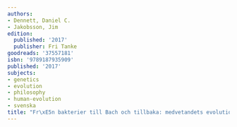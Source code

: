 ```yaml
---
authors:
- Dennett, Daniel C.
- Jakobsson, Jim
edition:
  published: '2017'
  publisher: Fri Tanke
goodreads: '37557181'
isbn: '9789187935909'
published: '2017'
subjects:
- genetics
- evolution
- philosophy
- human-evolution
- svenska
title: "Fr\xE5n bakterier till Bach och tillbaka: medvetandets evolution"
---
```


